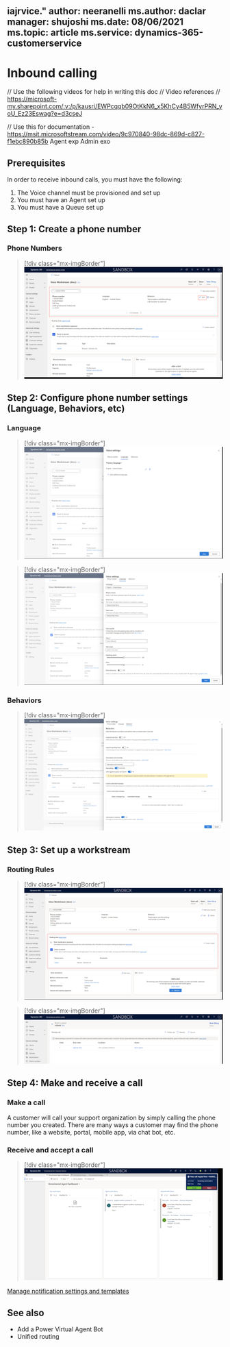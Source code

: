 iajrvice."
author: neeranelli
ms.author: daclar
manager: shujoshi
ms.date: 08/06/2021
ms.topic: article
ms.service: dynamics-365-customerservice
---

# Inbound calling

// Use the following videos for help in writing this doc
// Video references
// https://microsoft-my.sharepoint.com/:v:/p/kausri/EWPcqqb09OtKkN6_x5KhCy4B5WfyrPRN_yoU_Ez23Eswag?e=d3cseJ

// Use this for documentation -  https://msit.microsoftstream.com/video/9c970840-98dc-869d-c827-f1ebc890b85b
Agent exp
Admin exo


## Prerequisites

In order to receive inbound calls, you must have the following:

1. The Voice channel must be provisioned and set up
2. You must have an Agent set up
3. You must have a Queue set up

## Step 1: Create a phone number

### Phone Numbers

> [!div class="mx-imgBorder"]
> ![Screenshot of ](./media/voice-channel-inbound-call-number.png)



## Step 2: Configure phone number settings (Language, Behaviors, etc)

### Language

> [!div class="mx-imgBorder"]
> ![Screenshot of ](./media/voice-channel-inbound-call-number-language1.png)


> [!div class="mx-imgBorder"]
> ![Screenshot of ](./media/voice-channel-inbound-call-number-language2.png)




### Behaviors

> [!div class="mx-imgBorder"]
> ![Screenshot of ](./media/voice-channel-inbound-call-number-behaviors.png)

## Step 3: Set up a workstream

### Routing Rules

> [!div class="mx-imgBorder"]
> ![Screenshot of ](./media/voice-channel-inbound-call-route-queue.png)


> [!div class="mx-imgBorder"]
> ![Screenshot of ](./media/voice-channel-inbound-call-route-queue2.png)

## Step 4: Make and receive a call

### Make a call

A customer will call your support organization by simply calling the phone number you created. There are many ways a customer may find the phone number, like a website, portal, mobile app, via chat bot, etc.  

### Receive and accept a call

> [!div class="mx-imgBorder"]
> ![Screenshot of ](./media/voice-channel-incoming-call-notification.png)

[Manage notification settings and templates](https://docs.microsoft.com/dynamics365/app-profile-manager/notification-templates)


## See also
- Add a Power Virtual Agent Bot
- Unified routing